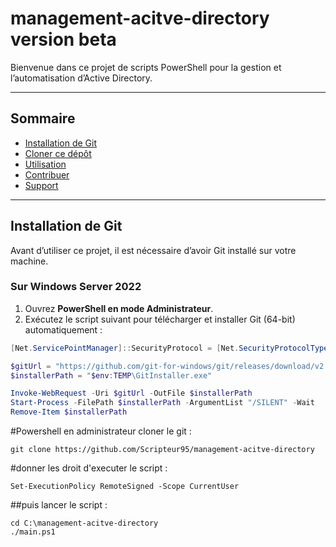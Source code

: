 # management-acitve-directory version beta
Bienvenue dans ce projet de scripts PowerShell pour la gestion et l’automatisation d’Active Directory.

---

## Sommaire

- [Installation de Git](#installation-de-git)  
- [Cloner ce dépôt](#cloner-ce-dépôt)  
- [Utilisation](#utilisation)  
- [Contribuer](#contribuer)  
- [Support](#support)

---

## Installation de Git

Avant d’utiliser ce projet, il est nécessaire d’avoir Git installé sur votre machine.

### Sur Windows Server 2022

1. Ouvrez **PowerShell en mode Administrateur**.
2. Exécutez le script suivant pour télécharger et installer Git (64-bit) automatiquement :

```powershell
[Net.ServicePointManager]::SecurityProtocol = [Net.SecurityProtocolType]::Tls12

$gitUrl = "https://github.com/git-for-windows/git/releases/download/v2.44.0.windows.1/Git-2.44.0-64-bit.exe"
$installerPath = "$env:TEMP\GitInstaller.exe"

Invoke-WebRequest -Uri $gitUrl -OutFile $installerPath
Start-Process -FilePath $installerPath -ArgumentList "/SILENT" -Wait
Remove-Item $installerPath
```
#Powershell en administrateur cloner le git :
```
git clone https://github.com/Scripteur95/management-acitve-directory
```
#donner les droit d'executer le script :
```
Set-ExecutionPolicy RemoteSigned -Scope CurrentUser
```
##puis lancer le script :
```
cd C:\management-acitve-directory
./main.ps1
```
